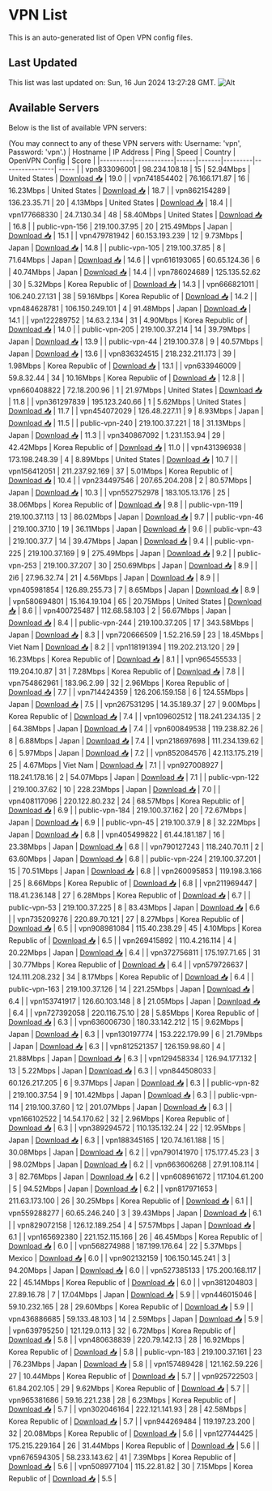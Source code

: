 # VPN List

This is an auto-generated list of Open VPN config files.

## Last Updated

This list was last updated on: Sun, 16 Jun 2024 13:27:28 GMT.
![Alt](https://repobeats.axiom.co/api/embed/186b98318ef1479477931607c1ad7d823f12451f.svg "Repobeats analytics image")

## Available Servers

Below is the list of available VPN servers:

(You may connect to any of these VPN servers with: Username: 'vpn', Password: 'vpn'.)
| Hostname | IP Address | Ping | Speed | Country | OpenVPN Config | Score |
|----------|------------|------|-------|---------|----------------| ----- |
| vpn833096001 | 98.234.108.18 | 15 | 52.94Mbps | United States | [Download 📥](./configs/server_0_US.ovpn) | 19.0 |
| vpn741854402 | 76.166.171.87 | 16 | 16.23Mbps | United States | [Download 📥](./configs/server_1_US.ovpn) | 18.7 |
| vpn862154289 | 136.23.35.71 | 20 | 4.13Mbps | United States | [Download 📥](./configs/server_2_US.ovpn) | 18.4 |
| vpn177668330 | 24.7.130.34 | 48 | 58.40Mbps | United States | [Download 📥](./configs/server_3_US.ovpn) | 16.8 |
| public-vpn-156 | 219.100.37.95 | 20 | 215.49Mbps | Japan | [Download 📥](./configs/server_4_JP.ovpn) | 15.1 |
| vpn479781942 | 60.153.193.239 | 12 | 9.73Mbps | Japan | [Download 📥](./configs/server_5_JP.ovpn) | 14.8 |
| public-vpn-105 | 219.100.37.85 | 8 | 71.64Mbps | Japan | [Download 📥](./configs/server_6_JP.ovpn) | 14.6 |
| vpn616193065 | 60.65.124.36 | 6 | 40.74Mbps | Japan | [Download 📥](./configs/server_7_JP.ovpn) | 14.4 |
| vpn786024689 | 125.135.52.62 | 30 | 5.32Mbps | Korea Republic of | [Download 📥](./configs/server_8_KR.ovpn) | 14.3 |
| vpn666821011 | 106.240.27.131 | 38 | 59.16Mbps | Korea Republic of | [Download 📥](./configs/server_9_KR.ovpn) | 14.2 |
| vpn484628781 | 106.150.249.101 | 4 | 91.48Mbps | Japan | [Download 📥](./configs/server_10_JP.ovpn) | 14.1 |
| vpn122289752 | 14.63.2.134 | 31 | 4.90Mbps | Korea Republic of | [Download 📥](./configs/server_11_KR.ovpn) | 14.0 |
| public-vpn-205 | 219.100.37.214 | 14 | 39.79Mbps | Japan | [Download 📥](./configs/server_12_JP.ovpn) | 13.9 |
| public-vpn-44 | 219.100.37.8 | 9 | 40.57Mbps | Japan | [Download 📥](./configs/server_13_JP.ovpn) | 13.6 |
| vpn836324515 | 218.232.211.173 | 39 | 1.98Mbps | Korea Republic of | [Download 📥](./configs/server_14_KR.ovpn) | 13.1 |
| vpn633946009 | 59.8.32.44 | 34 | 10.16Mbps | Korea Republic of | [Download 📥](./configs/server_15_KR.ovpn) | 12.8 |
| vpn660408822 | 72.18.200.96 | 1 | 21.97Mbps | United States | [Download 📥](./configs/server_16_US.ovpn) | 11.8 |
| vpn361297839 | 195.123.240.66 | 1 | 5.62Mbps | United States | [Download 📥](./configs/server_17_US.ovpn) | 11.7 |
| vpn454072029 | 126.48.227.11 | 9 | 8.93Mbps | Japan | [Download 📥](./configs/server_18_JP.ovpn) | 11.5 |
| public-vpn-240 | 219.100.37.221 | 18 | 31.13Mbps | Japan | [Download 📥](./configs/server_19_JP.ovpn) | 11.3 |
| vpn340867092 | 1.231.153.94 | 29 | 42.42Mbps | Korea Republic of | [Download 📥](./configs/server_20_KR.ovpn) | 11.0 |
| vpn431396938 | 173.198.248.39 | 4 | 8.89Mbps | United States | [Download 📥](./configs/server_21_US.ovpn) | 10.7 |
| vpn156412051 | 211.237.92.169 | 37 | 5.01Mbps | Korea Republic of | [Download 📥](./configs/server_22_KR.ovpn) | 10.4 |
| vpn234497546 | 207.65.204.208 | 2 | 80.57Mbps | Japan | [Download 📥](./configs/server_23_JP.ovpn) | 10.3 |
| vpn552752978 | 183.105.13.176 | 25 | 38.06Mbps | Korea Republic of | [Download 📥](./configs/server_24_KR.ovpn) | 9.8 |
| public-vpn-119 | 219.100.37.113 | 13 | 86.02Mbps | Japan | [Download 📥](./configs/server_25_JP.ovpn) | 9.7 |
| public-vpn-46 | 219.100.37.10 | 19 | 36.11Mbps | Japan | [Download 📥](./configs/server_26_JP.ovpn) | 9.6 |
| public-vpn-43 | 219.100.37.7 | 14 | 39.47Mbps | Japan | [Download 📥](./configs/server_27_JP.ovpn) | 9.4 |
| public-vpn-225 | 219.100.37.169 | 9 | 275.49Mbps | Japan | [Download 📥](./configs/server_28_JP.ovpn) | 9.2 |
| public-vpn-253 | 219.100.37.207 | 30 | 250.69Mbps | Japan | [Download 📥](./configs/server_29_JP.ovpn) | 8.9 |
| 2i6 | 27.96.32.74 | 21 | 4.56Mbps | Japan | [Download 📥](./configs/server_30_JP.ovpn) | 8.9 |
| vpn405981854 | 126.89.255.73 | 7 | 8.65Mbps | Japan | [Download 📥](./configs/server_31_JP.ovpn) | 8.9 |
| vpn580694801 | 15.164.19.104 | 65 | 20.75Mbps | United States | [Download 📥](./configs/server_32_US.ovpn) | 8.6 |
| vpn400725487 | 112.68.58.103 | 2 | 56.67Mbps | Japan | [Download 📥](./configs/server_33_JP.ovpn) | 8.4 |
| public-vpn-244 | 219.100.37.205 | 17 | 343.58Mbps | Japan | [Download 📥](./configs/server_34_JP.ovpn) | 8.3 |
| vpn720666509 | 1.52.216.59 | 23 | 18.45Mbps | Viet Nam | [Download 📥](./configs/server_35_VN.ovpn) | 8.2 |
| vpn118191394 | 119.202.213.120 | 29 | 16.23Mbps | Korea Republic of | [Download 📥](./configs/server_36_KR.ovpn) | 8.1 |
| vpn965455533 | 119.204.10.87 | 31 | 7.28Mbps | Korea Republic of | [Download 📥](./configs/server_37_KR.ovpn) | 7.8 |
| vpn754862961 | 183.96.2.99 | 32 | 2.96Mbps | Korea Republic of | [Download 📥](./configs/server_38_KR.ovpn) | 7.7 |
| vpn714424359 | 126.206.159.158 | 6 | 124.55Mbps | Japan | [Download 📥](./configs/server_39_JP.ovpn) | 7.5 |
| vpn267531295 | 14.35.189.37 | 27 | 9.00Mbps | Korea Republic of | [Download 📥](./configs/server_40_KR.ovpn) | 7.4 |
| vpn109602512 | 118.241.234.135 | 2 | 64.38Mbps | Japan | [Download 📥](./configs/server_41_JP.ovpn) | 7.4 |
| vpn600849538 | 119.238.82.26 | 8 | 6.88Mbps | Japan | [Download 📥](./configs/server_42_JP.ovpn) | 7.4 |
| vpn218697698 | 111.234.139.62 | 6 | 5.97Mbps | Japan | [Download 📥](./configs/server_43_JP.ovpn) | 7.2 |
| vpn852084576 | 42.113.175.219 | 25 | 4.67Mbps | Viet Nam | [Download 📥](./configs/server_44_VN.ovpn) | 7.1 |
| vpn927008927 | 118.241.178.16 | 2 | 54.07Mbps | Japan | [Download 📥](./configs/server_45_JP.ovpn) | 7.1 |
| public-vpn-122 | 219.100.37.62 | 10 | 228.23Mbps | Japan | [Download 📥](./configs/server_46_JP.ovpn) | 7.0 |
| vpn408117096 | 220.122.80.232 | 24 | 68.57Mbps | Korea Republic of | [Download 📥](./configs/server_47_KR.ovpn) | 6.9 |
| public-vpn-184 | 219.100.37.162 | 20 | 72.67Mbps | Japan | [Download 📥](./configs/server_48_JP.ovpn) | 6.9 |
| public-vpn-45 | 219.100.37.9 | 8 | 32.22Mbps | Japan | [Download 📥](./configs/server_49_JP.ovpn) | 6.8 |
| vpn405499822 | 61.44.181.187 | 16 | 23.38Mbps | Japan | [Download 📥](./configs/server_50_JP.ovpn) | 6.8 |
| vpn790127243 | 118.240.70.11 | 2 | 63.60Mbps | Japan | [Download 📥](./configs/server_51_JP.ovpn) | 6.8 |
| public-vpn-224 | 219.100.37.201 | 15 | 70.51Mbps | Japan | [Download 📥](./configs/server_52_JP.ovpn) | 6.8 |
| vpn260095853 | 119.198.3.166 | 25 | 8.66Mbps | Korea Republic of | [Download 📥](./configs/server_53_KR.ovpn) | 6.8 |
| vpn211969447 | 118.41.236.148 | 27 | 6.28Mbps | Korea Republic of | [Download 📥](./configs/server_54_KR.ovpn) | 6.7 |
| public-vpn-53 | 219.100.37.225 | 8 | 83.43Mbps | Japan | [Download 📥](./configs/server_55_JP.ovpn) | 6.6 |
| vpn735209276 | 220.89.70.121 | 27 | 8.27Mbps | Korea Republic of | [Download 📥](./configs/server_56_KR.ovpn) | 6.5 |
| vpn908981084 | 115.40.238.29 | 45 | 4.10Mbps | Korea Republic of | [Download 📥](./configs/server_57_KR.ovpn) | 6.5 |
| vpn269415892 | 110.4.216.114 | 4 | 20.22Mbps | Japan | [Download 📥](./configs/server_58_JP.ovpn) | 6.4 |
| vpn372756811 | 175.197.71.65 | 31 | 30.77Mbps | Korea Republic of | [Download 📥](./configs/server_59_KR.ovpn) | 6.4 |
| vpn579726637 | 124.111.208.232 | 34 | 8.17Mbps | Korea Republic of | [Download 📥](./configs/server_60_KR.ovpn) | 6.4 |
| public-vpn-163 | 219.100.37.126 | 14 | 221.25Mbps | Japan | [Download 📥](./configs/server_61_JP.ovpn) | 6.4 |
| vpn153741917 | 126.60.103.148 | 8 | 21.05Mbps | Japan | [Download 📥](./configs/server_62_JP.ovpn) | 6.4 |
| vpn727392058 | 220.116.75.10 | 28 | 5.85Mbps | Korea Republic of | [Download 📥](./configs/server_63_KR.ovpn) | 6.3 |
| vpn636006730 | 180.33.142.212 | 15 | 9.62Mbps | Japan | [Download 📥](./configs/server_64_JP.ovpn) | 6.3 |
| vpn130197774 | 153.222.179.99 | 6 | 21.79Mbps | Japan | [Download 📥](./configs/server_65_JP.ovpn) | 6.3 |
| vpn812521357 | 126.159.98.60 | 4 | 21.88Mbps | Japan | [Download 📥](./configs/server_66_JP.ovpn) | 6.3 |
| vpn129458334 | 126.94.177.132 | 13 | 5.22Mbps | Japan | [Download 📥](./configs/server_67_JP.ovpn) | 6.3 |
| vpn844508033 | 60.126.217.205 | 6 | 9.37Mbps | Japan | [Download 📥](./configs/server_68_JP.ovpn) | 6.3 |
| public-vpn-82 | 219.100.37.54 | 9 | 101.42Mbps | Japan | [Download 📥](./configs/server_69_JP.ovpn) | 6.3 |
| public-vpn-114 | 219.100.37.60 | 12 | 201.07Mbps | Japan | [Download 📥](./configs/server_70_JP.ovpn) | 6.3 |
| vpn166102522 | 14.54.170.62 | 32 | 2.96Mbps | Korea Republic of | [Download 📥](./configs/server_71_KR.ovpn) | 6.3 |
| vpn389294572 | 110.135.132.24 | 22 | 12.95Mbps | Japan | [Download 📥](./configs/server_72_JP.ovpn) | 6.3 |
| vpn188345165 | 120.74.161.188 | 15 | 30.08Mbps | Japan | [Download 📥](./configs/server_73_JP.ovpn) | 6.2 |
| vpn790141970 | 175.177.45.23 | 3 | 98.02Mbps | Japan | [Download 📥](./configs/server_74_JP.ovpn) | 6.2 |
| vpn663606268 | 27.91.108.114 | 3 | 82.76Mbps | Japan | [Download 📥](./configs/server_75_JP.ovpn) | 6.2 |
| vpn608961672 | 117.104.61.200 | 5 | 94.52Mbps | Japan | [Download 📥](./configs/server_76_JP.ovpn) | 6.2 |
| vpn817971653 | 211.63.173.100 | 26 | 30.25Mbps | Korea Republic of | [Download 📥](./configs/server_77_KR.ovpn) | 6.1 |
| vpn559288277 | 60.65.246.240 | 3 | 39.43Mbps | Japan | [Download 📥](./configs/server_78_JP.ovpn) | 6.1 |
| vpn829072158 | 126.12.189.254 | 4 | 57.57Mbps | Japan | [Download 📥](./configs/server_79_JP.ovpn) | 6.1 |
| vpn165692380 | 221.152.115.166 | 26 | 46.45Mbps | Korea Republic of | [Download 📥](./configs/server_80_KR.ovpn) | 6.0 |
| vpn568274988 | 187.199.176.64 | 22 | 5.37Mbps | Mexico | [Download 📥](./configs/server_81_MX.ovpn) | 6.0 |
| vpn902132159 | 106.150.145.241 | 3 | 94.20Mbps | Japan | [Download 📥](./configs/server_82_JP.ovpn) | 6.0 |
| vpn527385133 | 175.200.168.117 | 22 | 45.14Mbps | Korea Republic of | [Download 📥](./configs/server_83_KR.ovpn) | 6.0 |
| vpn381204803 | 27.89.16.78 | 7 | 17.04Mbps | Japan | [Download 📥](./configs/server_84_JP.ovpn) | 5.9 |
| vpn446015046 | 59.10.232.165 | 28 | 29.60Mbps | Korea Republic of | [Download 📥](./configs/server_85_KR.ovpn) | 5.9 |
| vpn436886685 | 59.133.48.103 | 14 | 2.59Mbps | Japan | [Download 📥](./configs/server_86_JP.ovpn) | 5.9 |
| vpn639795250 | 121.129.0.113 | 32 | 6.72Mbps | Korea Republic of | [Download 📥](./configs/server_87_KR.ovpn) | 5.8 |
| vpn480638839 | 220.79.142.13 | 28 | 16.92Mbps | Korea Republic of | [Download 📥](./configs/server_88_KR.ovpn) | 5.8 |
| public-vpn-183 | 219.100.37.161 | 23 | 76.23Mbps | Japan | [Download 📥](./configs/server_89_JP.ovpn) | 5.8 |
| vpn157489428 | 121.162.59.226 | 27 | 10.44Mbps | Korea Republic of | [Download 📥](./configs/server_90_KR.ovpn) | 5.7 |
| vpn925722503 | 61.84.202.105 | 29 | 9.62Mbps | Korea Republic of | [Download 📥](./configs/server_91_KR.ovpn) | 5.7 |
| vpn965381686 | 59.16.221.238 | 28 | 6.23Mbps | Korea Republic of | [Download 📥](./configs/server_92_KR.ovpn) | 5.7 |
| vpn302046164 | 222.121.141.93 | 28 | 42.58Mbps | Korea Republic of | [Download 📥](./configs/server_93_KR.ovpn) | 5.7 |
| vpn944269484 | 119.197.23.200 | 32 | 20.08Mbps | Korea Republic of | [Download 📥](./configs/server_94_KR.ovpn) | 5.6 |
| vpn127744425 | 175.215.229.164 | 26 | 31.44Mbps | Korea Republic of | [Download 📥](./configs/server_95_KR.ovpn) | 5.6 |
| vpn676594305 | 58.233.143.62 | 41 | 7.39Mbps | Korea Republic of | [Download 📥](./configs/server_96_KR.ovpn) | 5.6 |
| vpn508977104 | 115.22.81.82 | 30 | 7.15Mbps | Korea Republic of | [Download 📥](./configs/server_97_KR.ovpn) | 5.5 |
